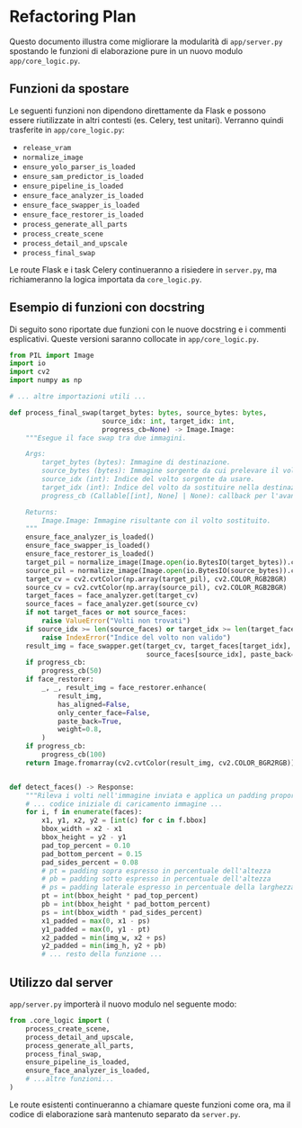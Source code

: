 # Refactoring Plan

Questo documento illustra come migliorare la modularità di `app/server.py` spostando le funzioni di elaborazione pure in un nuovo modulo `app/core_logic.py`.

## Funzioni da spostare

Le seguenti funzioni non dipendono direttamente da Flask e possono essere riutilizzate in altri contesti (es. Celery, test unitari). Verranno quindi trasferite in `app/core_logic.py`:

- `release_vram`
- `normalize_image`
- `ensure_yolo_parser_is_loaded`
- `ensure_sam_predictor_is_loaded`
- `ensure_pipeline_is_loaded`
- `ensure_face_analyzer_is_loaded`
- `ensure_face_swapper_is_loaded`
- `ensure_face_restorer_is_loaded`
- `process_generate_all_parts`
- `process_create_scene`
- `process_detail_and_upscale`
- `process_final_swap`

Le route Flask e i task Celery continueranno a risiedere in `server.py`, ma richiameranno la logica importata da `core_logic.py`.

## Esempio di funzioni con docstring

Di seguito sono riportate due funzioni con le nuove docstring e i commenti esplicativi. Queste versioni saranno collocate in `app/core_logic.py`.

```python
from PIL import Image
import io
import cv2
import numpy as np

# ... altre importazioni utili ...

def process_final_swap(target_bytes: bytes, source_bytes: bytes,
                       source_idx: int, target_idx: int,
                       progress_cb=None) -> Image.Image:
    """Esegue il face swap tra due immagini.

    Args:
        target_bytes (bytes): Immagine di destinazione.
        source_bytes (bytes): Immagine sorgente da cui prelevare il volto.
        source_idx (int): Indice del volto sorgente da usare.
        target_idx (int): Indice del volto da sostituire nella destinazione.
        progress_cb (Callable[[int], None] | None): callback per l'avanzamento.

    Returns:
        Image.Image: Immagine risultante con il volto sostituito.
    """
    ensure_face_analyzer_is_loaded()
    ensure_face_swapper_is_loaded()
    ensure_face_restorer_is_loaded()
    target_pil = normalize_image(Image.open(io.BytesIO(target_bytes)).convert("RGB"))
    source_pil = normalize_image(Image.open(io.BytesIO(source_bytes)).convert("RGB"))
    target_cv = cv2.cvtColor(np.array(target_pil), cv2.COLOR_RGB2BGR)
    source_cv = cv2.cvtColor(np.array(source_pil), cv2.COLOR_RGB2BGR)
    target_faces = face_analyzer.get(target_cv)
    source_faces = face_analyzer.get(source_cv)
    if not target_faces or not source_faces:
        raise ValueError("Volti non trovati")
    if source_idx >= len(source_faces) or target_idx >= len(target_faces):
        raise IndexError("Indice del volto non valido")
    result_img = face_swapper.get(target_cv, target_faces[target_idx],
                                  source_faces[source_idx], paste_back=True)
    if progress_cb:
        progress_cb(50)
    if face_restorer:
        _, _, result_img = face_restorer.enhance(
            result_img,
            has_aligned=False,
            only_center_face=False,
            paste_back=True,
            weight=0.8,
        )
    if progress_cb:
        progress_cb(100)
    return Image.fromarray(cv2.cvtColor(result_img, cv2.COLOR_BGR2RGB))


def detect_faces() -> Response:
    """Rileva i volti nell'immagine inviata e applica un padding proporzionale."""
    # ... codice iniziale di caricamento immagine ...
    for i, f in enumerate(faces):
        x1, y1, x2, y2 = [int(c) for c in f.bbox]
        bbox_width = x2 - x1
        bbox_height = y2 - y1
        pad_top_percent = 0.10
        pad_bottom_percent = 0.15
        pad_sides_percent = 0.08
        # pt = padding sopra espresso in percentuale dell'altezza
        # pb = padding sotto espresso in percentuale dell'altezza
        # ps = padding laterale espresso in percentuale della larghezza
        pt = int(bbox_height * pad_top_percent)
        pb = int(bbox_height * pad_bottom_percent)
        ps = int(bbox_width * pad_sides_percent)
        x1_padded = max(0, x1 - ps)
        y1_padded = max(0, y1 - pt)
        x2_padded = min(img_w, x2 + ps)
        y2_padded = min(img_h, y2 + pb)
        # ... resto della funzione ...
```

## Utilizzo dal server

`app/server.py` importerà il nuovo modulo nel seguente modo:

```python
from .core_logic import (
    process_create_scene,
    process_detail_and_upscale,
    process_generate_all_parts,
    process_final_swap,
    ensure_pipeline_is_loaded,
    ensure_face_analyzer_is_loaded,
    # ...altre funzioni...
)
```

Le route esistenti continueranno a chiamare queste funzioni come ora, ma il codice di elaborazione sarà mantenuto separato da `server.py`.
